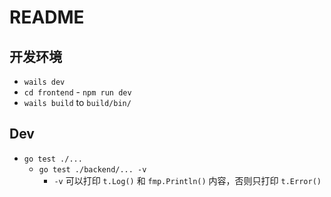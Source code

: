 # README

## 开发环境

- `wails dev`
- `cd frontend` - `npm run dev`
- `wails build` to `build/bin/`

## Dev

- `go test ./...`
  - `go test ./backend/... -v`
    - `-v` 可以打印 `t.Log()` 和 `fmp.Println()` 内容，否则只打印 `t.Error()`
